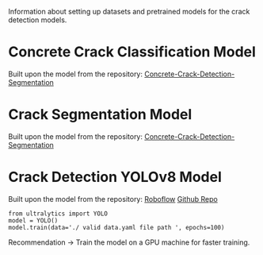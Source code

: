 Information about setting up datasets and pretrained models for the crack detection models.

# Concrete Crack Classification Model
  Built upon the model from the repository: [Concrete-Crack-Detection-Segmentation](https://github.com/konskyrt/Concrete-Crack-Detection-Segmentation)

# Crack Segmentation Model
  Built upon the model from the repository: [Concrete-Crack-Detection-Segmentation](https://github.com/khanhha/crack_segmentation)


# Crack Detection YOLOv8 Model
  Built upon the model from the repository: [Roboflow](https://universe.roboflow.com/individual-work/crack_detect-u54px)
  [Github Repo](https://github.com/JayachandranSM/Crack_detection_DL)

  ```
  from ultralytics import YOLO
  model = YOLO()
  model.train(data='./ valid data.yaml file path ', epochs=100)
  ```
  Recommendation -> Train the model on a GPU machine for faster training.
